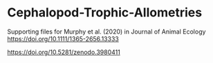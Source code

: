 # Cephalopod-Trophic-Allometries

Supporting files for Murphy et al. (2020) in Journal of Animal Ecology
https://doi.org/10.1111/1365-2656.13333

https://doi.org/10.5281/zenodo.3980411
